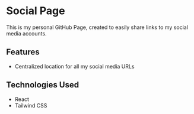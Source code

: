 # Social Page

This is my personal GitHub Page, created to easily share links to my social media accounts.

## Features

- Centralized location for all my social media URLs

## Technologies Used

- React
- Tailwind CSS
